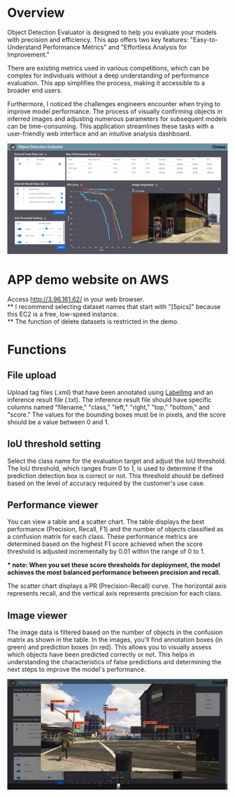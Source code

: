 # Overview
Object Detection Evaluator is designed to help you evaluate your models with precision and efficiency. This app offers two key features: "Easy-to-Understand Performance Metrics" and "Effortless Analysis for Improvement."

There are existing metrics used in various competitions, which can be complex for individuals without a deep understanding of performance evaluation. This app simplifies the process, making it accessible to a broader end users.

Furthermore, I noticed the challenges engineers encounter when trying to improve model performance. The process of visually confirming objects in inferred images and adjusting numerous parameters for subsequent models can be time-consuming. This application streamlines these tasks with a user-friendly web interface and an intuitive analysis dashboard.

<img src="./doc/main.png">

# APP demo website on AWS
Access http://3.96.161.62/ in your web browser.<br>
** I recommend selecting dataset names that start with "\[5pics]" because this EC2 is a free, low-speed instance.<br>
** The function of delete datasets is restricted in the demo.

# Functions
## File upload
 Upload tag files (.xml) that have been annotated using [LabelImg](https://github.com/HumanSignal/labelImg) and an inference result file (.txt). The inference result file should have specific columns named "filename," "class," "left," "right," "top," "bottom," and "score." The values for the bounding boxes must be in pixels, and the score should be a value between 0 and 1.

## IoU threshold setting
Select the class name for the evaluation target and adjust the IoU threshold. The IoU threshold, which ranges from 0 to 1, is used to determine if the prediction detection box is correct or not. This threshold should be defined based on the level of accuracy required by the customer's use case.

## Performance viewer
You can view a table and a scatter chart. The table displays the best performance (Precision, Recall, F1) and the number of objects classified as a confusion matrix for each class. These performance metrics are determined based on the highest F1 score achieved when the score threshold is adjusted incrementally by 0.01 within the range of 0 to 1.

__* note: When you set these score thresholds for deployment, the model achieves the most balanced performance between precision and recall.__

The scatter chart displays a PR (Precision-Recall) curve. The horizontal axis represents recall, and the vertical axis represents precision for each class.

## Image viewer
The image data is filtered based on the number of objects in the confusion matrix as shown in the table. In the images, you'll find annotation boxes (in green) and prediction boxes (in red). This allows you to visually assess which objects have been predicted correctly or not. This helps in understanding the characteristics of false predictions and determining the next steps to improve the model's performance.

<img src="./doc/preview.png">

